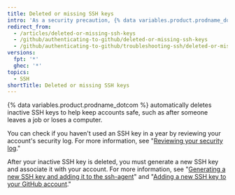 ```yaml
---
title: Deleted or missing SSH keys
intro: 'As a security precaution, {% data variables.product.prodname_dotcom %} automatically deletes SSH keys that haven''t been used in a year.'
redirect_from:
  - /articles/deleted-or-missing-ssh-keys
  - /github/authenticating-to-github/deleted-or-missing-ssh-keys
  - /github/authenticating-to-github/troubleshooting-ssh/deleted-or-missing-ssh-keys
versions:
  fpt: '*'
  ghec: '*'
topics:
  - SSH
shortTitle: Deleted or missing SSH keys
---
```

{% data variables.product.prodname_dotcom %} automatically deletes inactive SSH keys to help keep accounts safe, such as after someone leaves a job or loses a computer.

You can check if you haven't used an SSH key in a year by reviewing your account's security log. For more information, see "[Reviewing your security log](/authentication/keeping-your-account-and-data-secure/reviewing-your-security-log)."

After your inactive SSH key is deleted, you must generate a new SSH key and associate it with your account. For more information, see "[Generating a new SSH key and adding it to the ssh-agent](/authentication/connecting-to-github-with-ssh/generating-a-new-ssh-key-and-adding-it-to-the-ssh-agent)" and "[Adding a new SSH key to your GitHub account](/authentication/connecting-to-github-with-ssh/adding-a-new-ssh-key-to-your-github-account)."
